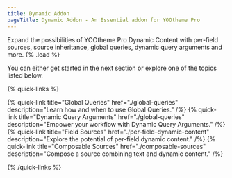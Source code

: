 ```yaml
---
title: Dynamic Addon
pageTitle: Dynamic Addon - An Essential addon for YOOtheme Pro
---
```


Expand the possibilities of YOOtheme Pro Dynamic Content with per-field sources, source inheritance, global queries, dynamic query arguments and more. {% .lead %}

You can either get started in the next section or explore one of the topics listed below.

{% quick-links %}

{% quick-link title="Global Queries" href="./global-queries" description="Learn how and when to use Global Queries." /%}
{% quick-link title="Dynamic Query Arguments" href="./global-queries" description="Empower your workflow with Dynamic Query Arguments." /%}
{% quick-link title="Field Sources" href="./per-field-dynamic-content" description="Explore the potential of per-field dynamic content." /%}
{% quick-link title="Composable Sources" href="./composable-sources" description="Compose a source combining text and dynamic content." /%}

{% /quick-links %}
